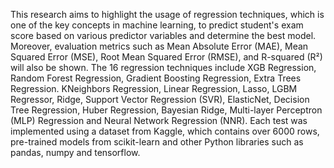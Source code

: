 This research aims to highlight the usage of regression techniques, which is one of the key concepts in machine learning, to predict student's exam score based on various predictor variables and determine the best model. Moreover, evaluation metrics such as Mean Absolute Error (MAE), Mean Squared Error (MSE), Root Mean Squared Error (RMSE), and R-squared (R²) will also be shown. The 16 regression techniques include XGB Regression, Random Forest Regression, Gradient Boosting Regression, Extra Trees Regression. KNeighbors Regression, Linear Regression, Lasso, LGBM Regressor, Ridge, Support Vector Regression (SVR), ElasticNet, Decision Tree Regression, Huber Regression, Bayesian Ridge, Multi-layer Perceptron (MLP) Regression and Neural Network Regression (NNR). Each test was implemented using a dataset from Kaggle, which contains over 6000 rows, pre-trained models from scikit-learn and other Python libraries such as pandas, numpy and tensorflow. 
